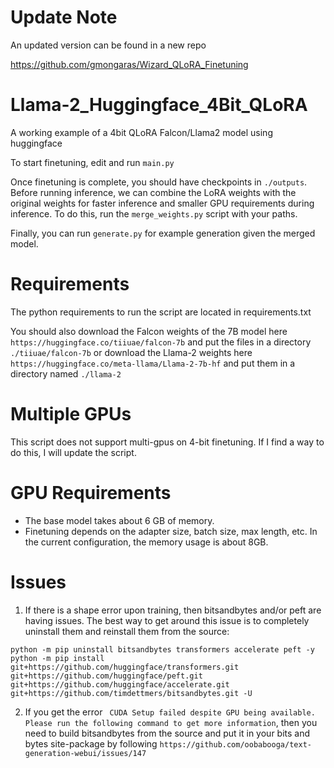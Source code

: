 # Update Note
An updated version can be found in a new repo

https://github.com/gmongaras/Wizard_QLoRA_Finetuning



# Llama-2_Huggingface_4Bit_QLoRA
A working example of a 4bit QLoRA Falcon/Llama2 model using huggingface

To start finetuning, edit  and run `main.py`

Once finetuning is complete, you should have checkpoints in `./outputs`. Before running inference, we can combine the LoRA weights with the original weights for faster inference and smaller GPU requirements during inference. To do this, run the `merge_weights.py` script with your paths.

Finally, you can run `generate.py` for example generation given the merged model.

# Requirements
The python requirements to run the script are located in requirements.txt

You should also download the Falcon weights of the 7B model here `https://huggingface.co/tiiuae/falcon-7b` and put the files in a directory `./tiiuae/falcon-7b` or download the Llama-2 weights here `https://huggingface.co/meta-llama/Llama-2-7b-hf` and put them in a directory named `./llama-2`

# Multiple GPUs
This script does not support multi-gpus on 4-bit finetuning. If I find a way to do this, I will update the script.

# GPU Requirements
- The base model takes about 6 GB of memory.
- Finetuning depends on the adapter size, batch size, max length, etc. In the
  current configuration, the memory usage is about 8GB.

# Issues
1. If there is a shape error upon training, then bitsandbytes and/or peft are having issues. The best way to get around this issue is to completely uninstall them and reinstall them from the source:
```
python -m pip uninstall bitsandbytes transformers accelerate peft -y
python -m pip install git+https://github.com/huggingface/transformers.git git+https://github.com/huggingface/peft.git git+https://github.com/huggingface/accelerate.git git+https://github.com/timdettmers/bitsandbytes.git -U
```

2. If you get the error ` CUDA Setup failed despite GPU being available. Please run the following command to get more information`, then you need to build bitsandbytes from the source and put it in your bits and bytes site-package by following `https://github.com/oobabooga/text-generation-webui/issues/147`
